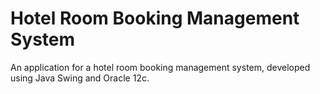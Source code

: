 # Hotel Room Booking Management System

An application for a hotel room booking management system, developed using Java Swing and Oracle 12c.
